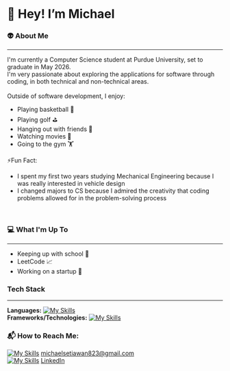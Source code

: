 # :wave: Hey! I’m Michael

### :alien: About Me
---
I'm currently a Computer Science student at Purdue University, set to graduate in May 2026. <br/>
I'm very passionate about exploring the applications for software through coding, in both technical and non-technical areas. <br/>
<br/> 
Outside of software development, I enjoy:
- Playing basketball 🏀
- Playing golf ⛳
- Hanging out with friends :beers:
- Watching movies 🎥
- Going to the gym 🏋️

:zap:Fun Fact:
<br/>
- I spent my first two years studying Mechanical Engineering because I was really interested in vehicle design
- I changed majors to CS because I admired the creativity that coding problems allowed for in the problem-solving process
<br/>

### :computer: What I'm Up To
---
- Keeping up with school :school_satchel:
- LeetCode :chart_with_upwards_trend:
- Working on a startup :eyes:

### Tech Stack
---
**Languages:** [![My Skills](https://skillicons.dev/icons?i=py,java,js,ts,c,r,html,css)](https://skillicons.dev) <br/>
**Frameworks/Technologies:** [![My Skills](https://skillicons.dev/icons?i=react,gulp,nodejs,spring,sklearn,tensorflow,git)](https://skillicons.dev) <br/>

### 📬 How to Reach Me:
[![My Skills](https://skillicons.dev/icons?i=gmail)](https://skillicons.dev) michaelsetiawan823@gmail.com <br/>
[![My Skills](https://skillicons.dev/icons?i=linkedin)](https://skillicons.dev) [LinkedIn](linkedin.com/in/msetia1/)



<!---
msetia1/msetia1 is a ✨ special ✨ repository because its `README.md` (this file) appears on your GitHub profile.
You can click the Preview link to take a look at your changes.
--->
